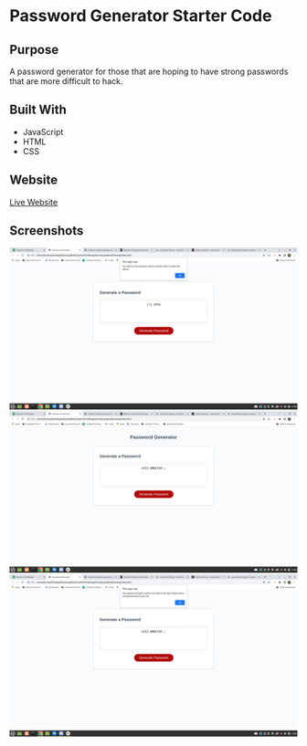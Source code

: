 # Password Generator Starter Code

## Purpose

A password generator for those that are hoping to have strong passwords that are more difficult to hack.

## Built With
* JavaScript
* HTML
* CSS

## Website

[Live Website](https://slorreina369.github.io/record-player-and-a-generator/)

## Screenshots 

![Password Character Aler](./Doc%20Assets/Password%20Character%20Alert.png)
![Password Generator](./Doc%20Assets/Password%20Generator.png)
![Password Length Alert](./Doc%20Assets/Password%20Length%20Alert.png)
